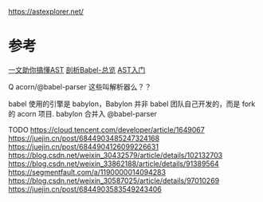 https://astexplorer.net/
# 参考
[一文助你搞懂AST](https://segmentfault.com/a/1190000023389980)
[剖析Babel-总览](http://www.alloyteam.com/2017/04/analysis-of-babel-babel-overview/)
[AST入门](https://www.cnblogs.com/hanyanling/p/13246736.html)


Q
acorn/@babel-parser 这些叫解析器么？？

babel 使用的引擎是 babylon，Babylon 并非 babel 团队自己开发的，而是 fork 的 acorn 项目. babylon 合并入 @babel-parser


TODO
https://cloud.tencent.com/developer/article/1649067
https://juejin.cn/post/6844903485247324168
https://juejin.cn/post/6844904126099226631
https://blog.csdn.net/weixin_30432579/article/details/102132703
https://blog.csdn.net/weixin_33862188/article/details/91389564
https://segmentfault.com/a/1190000014094283
https://blog.csdn.net/weixin_30587025/article/details/97010269
https://juejin.cn/post/6844903583549243406